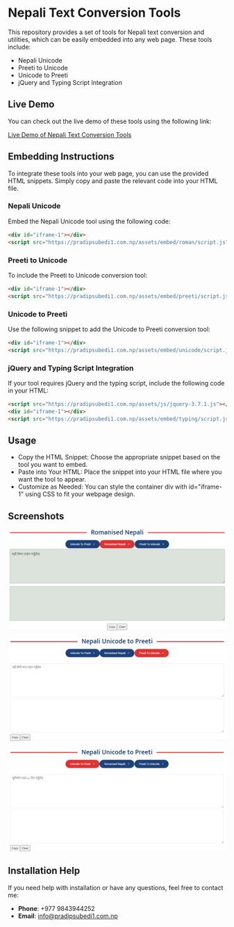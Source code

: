 # Nepali Text Conversion Tools

This repository provides a set of tools for Nepali text conversion and utilities, which can be easily embedded into any web page. These tools include:

- Nepali Unicode
- Preeti to Unicode
- Unicode to Preeti
- jQuery and Typing Script Integration

## Live Demo

You can check out the live demo of these tools using the following link:

[Live Demo of Nepali Text Conversion Tools](https://pradipsubedi1.com.np/demo/unicode-nepali)

## Embedding Instructions

To integrate these tools into your web page, you can use the provided HTML snippets. Simply copy and paste the relevant code into your HTML file.

### Nepali Unicode

Embed the Nepali Unicode tool using the following code:

```html
<div id="iframe-1"></div>
<script src="https://pradipsubedi1.com.np/assets/embed/roman/script.js"></script>
```

### Preeti to Unicode

To include the Preeti to Unicode conversion tool:

```html
<div id="iframe-1"></div>
<script src="https://pradipsubedi1.com.np/assets/embed/preeti/script.js"></script>
```
### Unicode to Preeti
Use the following snippet to add the Unicode to Preeti conversion tool:

```html
<div id="iframe-1"></div>
<script src="https://pradipsubedi1.com.np/assets/embed/unicode/script.js"></script>
```
### jQuery and Typing Script Integration
If your tool requires jQuery and the typing script, include the following code in your HTML:

```html
<script src="https://pradipsubedi1.com.np/assets/js/jquery-3.7.1.js"></script>
<div id="iframe-1"></div>
<script src="https://pradipsubedi1.com.np/assets/embed/typing/script.js"></script>
```

## Usage

- Copy the HTML Snippet: Choose the appropriate snippet based on the tool you want to embed.
- Paste into Your HTML: Place the snippet into your HTML file where you want the tool to appear.
- Customize as Needed: You can style the container div with id="iframe-1" using CSS to fit your webpage design.

## Screenshots

![Nepali Unicode Tool](./screenshots/nepali-unicode.png)


![Preeti to Unicode Tool](./screenshots/preeti-to-unicode.png)


![Unicode to Preeti Tool](./screenshots/unicode-to-preeti.png)

## Installation Help

If you need help with installation or have any questions, feel free to contact me:

- **Phone**: +977 9843944252
- **Email**: info@pradipsubedi1.com.np

